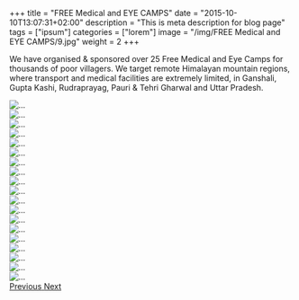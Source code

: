 +++
title = "FREE Medical and EYE CAMPS"
date = "2015-10-10T13:07:31+02:00"
description = "This is meta description for blog page"
tags = ["ipsum"]
categories = ["lorem"]
image = "/img/FREE Medical and EYE CAMPS/9.jpg"
weight = 2
+++

We have organised & sponsored over 25 Free Medical and Eye Camps for thousands of poor villagers. We target remote Himalayan mountain regions, where transport and medical facilities are extremely limited, in Ganshali, Gupta Kashi, Rudraprayag, Pauri & Tehri Gharwal and Uttar Pradesh.


 <div id="carouselExampleControls" class="carousel slide" data-ride="carousel" >
            <div class="carousel-inner">
              <div class="carousel-item active">
                <img src="/img/FREE Medical and EYE CAMPS/1.jpg" class="d-block w-100" alt="...">
              </div> 
              <div class="carousel-item"> 
                <img src="/img/FREE Medical and EYE CAMPS/2.jpg" class="d-block  w-100" alt="...">
              </div>
              <div class="carousel-item"> 
                <img src="/img/FREE Medical and EYE CAMPS/3.jpg" class="d-block  w-100" alt="...">
              </div>
              <div class="carousel-item"> 
                <img src="/img/FREE Medical and EYE CAMPS/4.jpg" class="d-block  w-100" alt="...">
              </div>
              <div class="carousel-item"> 
                <img src="/img/FREE Medical and EYE CAMPS/5.jpg" class="d-block  w-100" alt="...">
              </div>
              <div class="carousel-item"> 
                <img src="/img/FREE Medical and EYE CAMPS/6.jpg" class="d-block  w-100" alt="...">
              </div>
              <div class="carousel-item"> 
                <img src="/img/FREE Medical and EYE CAMPS/7.jpg" class="d-block  w-100" alt="...">
              </div>
              <div class="carousel-item"> 
                <img src="/img/FREE Medical and EYE CAMPS/8.jpg" class="d-block  w-100" alt="...">
              </div><div class="carousel-item"> 
                <img src="/img/FREE Medical and EYE CAMPS/9.jpg" class="d-block  w-100" alt="...">
              </div><div class="carousel-item"> 
                <img src="/img/FREE Medical and EYE CAMPS/10.jpg" class="d-block  w-100" alt="...">
              </div><div class="carousel-item"> 
                <img src="/img/FREE Medical and EYE CAMPS/11.jpg" class="d-block  w-100" alt="...">
              </div><div class="carousel-item"> 
                <img src="/img/FREE Medical and EYE CAMPS/12.jpg" class="d-block  w-100" alt="...">
              </div><div class="carousel-item"> 
                <img src="/img/FREE Medical and EYE CAMPS/13.jpg" class="d-block  w-100" alt="...">
              </div><div class="carousel-item"> 
                <img src="/img/FREE Medical and EYE CAMPS/14.jpg" class="d-block  w-100" alt="...">
              </div><div class="carousel-item"> 
                <img src="/img/FREE Medical and EYE CAMPS/15.jpg" class="d-block  w-100" alt="...">
              </div><div class="carousel-item"> 
                <img src="/img/FREE Medical and EYE CAMPS/16.jpg" class="d-block  w-100" alt="...">
              </div><div class="carousel-item"> 
                <img src="/img/FREE Medical and EYE CAMPS/17.jpg" class="d-block  w-100" alt="...">
              </div><div class="carousel-item"> 
                <img src="/img/FREE Medical and EYE CAMPS/18.jpg" class="d-block  w-100" alt="...">
              </div><div class="carousel-item"> 
                <img src="/img/FREE Medical and EYE CAMPS/19.jpg" class="d-block  w-100" alt="...">
              </div>
            </div><!--end-->
            <a class="carousel-control-prev" href="#carouselExampleControls" role="button" data-slide="prev">
              <span class="carousel-control-prev-icon" aria-hidden="true"></span>
              <span class="sr-only">Previous</span>
            </a>
            <a class="carousel-control-next" href="#carouselExampleControls" role="button" data-slide="next">
              <span class="carousel-control-next-icon" aria-hidden="true"></span>
              <span class="sr-only">Next</span>
            </a>
          </div>
